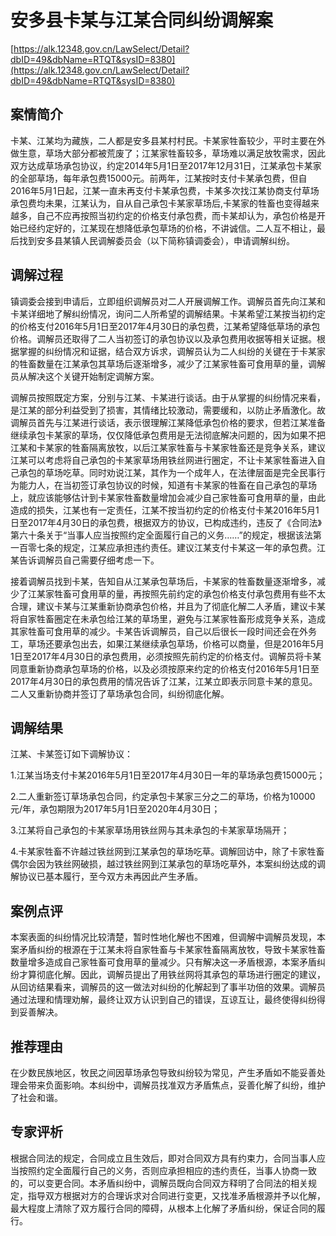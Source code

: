 # 安多县卡某与江某合同纠纷调解案 

[https://alk.12348.gov.cn/LawSelect/Detail?dbID=49&dbName=RTQT&sysID=8380](https://alk.12348.gov.cn/LawSelect/Detail?dbID=49&dbName=RTQT&sysID=8380) 


## 案情简介 

卡某、江某均为藏族，二人都是安多县某村村民。卡某家牲畜较少，平时主要在外做生意，草场大部分都被荒废了；江某家牲畜较多，草场难以满足放牧需求，因此双方达成草场承包协议，约定2014年5月1日至2017年12月31日，江某承包卡某家的全部草场，每年承包费15000元。前两年，江某按时支付卡某承包费，但自2016年5月1日起，江某一直未再支付卡某承包费，卡某多次找江某协商支付草场承包费均未果，江某认为，自从自己承包卡某家草场后,卡某家的牲畜也变得越来越多，自己不应再按照当初约定的价格支付承包费，而卡某却认为，承包价格是开始已经约定好的，江某现在想降低承包草场的价格，不讲诚信。二人互不相让，最后找到安多县某镇人民调解委员会（以下简称镇调委会），申请调解纠纷。 

## 调解过程 

镇调委会接到申请后，立即组织调解员对二人开展调解工作。调解员首先向江某和卡某详细地了解纠纷情况，询问二人所希望的调解结果。卡某希望江某按当初约定的价格支付2016年5月1日至2017年4月30日的承包费，江某希望降低草场的承包价格。调解员还取得了二人当初签订的承包协议以及承包费用收据等相关证据。根据掌握的纠纷情况和证据，结合双方诉求，调解员认为二人纠纷的关键在于卡某家的牲畜数量在江某承包其草场后逐渐增多，减少了江某家牲畜可食用草的量，调解员从解决这个关键开始制定调解方案。 
 
调解员按照既定方案，分别与江某、卡某进行谈话。由于从掌握的纠纷情况来看，是江某的部分利益受到了损害，其情绪比较激动，需要缓和，以防止矛盾激化。故调解员首先与江某进行谈话，表示很理解江某降低承包价格的要求，但若江某准备继续承包卡某家的草场，仅仅降低承包费用是无法彻底解决问题的，因为如果不把江某和卡某家的牲畜隔离放牧，以后江某家牲畜与卡某家牲畜还是竞争关系，建议江某可以考虑将自己承包的卡某家草场用铁丝网进行圈定，不让卡某家牲畜进入自己承包的草场吃草。同时劝说江某，其作为一个成年人，在法律层面是完全民事行为能力人，在当初签订承包协议的时候，知道有卡某家的牲畜在自己承包的草场上，就应该能够估计到卡某家牲畜数量增加会减少自己家牲畜可食用草的量，由此造成的损失，江某也有一定责任，江某不按当初约定的价格支付卡某2016年5月1日至2017年4月30日的承包费，根据双方的协议，已构成违约，违反了《合同法》第六十条关于“当事人应当按照约定全面履行自己的义务……”的规定，根据该法第一百零七条的规定，江某应承担违约责任。建议江某支付卡某这一年的承包费。江某告诉调解员自己需要仔细考虑一下。 
 
接着调解员找到卡某，告知自从江某承包草场后，卡某家的牲畜数量逐渐增多，减少了江某家牲畜可食用草的量，再按照先前约定的承包价格支付承包费用有些不太合理，建议卡某与江某重新协商承包价格，并且为了彻底化解二人矛盾，建议卡某将自家牲畜圈定在未承包给江某的草场里，避免与江某家牲畜形成竞争关系，造成其家牲畜可食用草的减少。卡某告诉调解员，自己以后很长一段时间还会在外务工，草场还要承包出去，如果江某继续承包草场，价格可以商量，但是2016年5月1日至2017年4月30日的承包费用，必须按照先前约定的价格支付。调解员将卡某同意重新协商承包草场的价格，以及必须按原来约定的价格支付2016年5月1日至2017年4月30日的承包费用的情况告诉了江某，江某立即表示同意卡某的意见。二人又重新协商并签订了草场承包合同，纠纷彻底化解。 

## 调解结果 

江某、卡某签订如下调解协议： 
 
1.江某当场支付卡某2016年5月1日至2017年4月30日一年的草场承包费15000元； 
 
2.二人重新签订草场承包合同，约定承包卡某家三分之二的草场，价格为10000元/年，承包期限为2017年5月1日至2020年4月30日； 
 
3.江某将自己承包的卡某家草场用铁丝网与其未承包的卡某家草场隔开； 
 
4.卡某家牲畜不许越过铁丝网到江某承包的草场吃草。调解回访中，除了卡家牲畜偶尔会因为铁丝网破损，越过铁丝网到江某承包的草场吃草外，本案纠纷达成的调解协议已基本履行，至今双方未再因此产生矛盾。 

## 案例点评 

本案表面的纠纷情况比较清楚，暂时性地化解也不困难，但调解中调解员发现，本案矛盾纠纷的根源在于江某未将自家牲畜与卡某家牲畜隔离放牧，导致卡某家牲畜数量增多造成自己家牲畜可食用草的量减少。只有解决这一矛盾根源，本案矛盾纠纷才算彻底化解。因此，调解员提出了用铁丝网将其承包的草场进行圈定的建议，从回访结果看来，调解员的这一做法对纠纷的化解起到了事半功倍的效果。调解员通过法理和情理劝解，最终让双方认识到自己的错误，互谅互让，最终使得纠纷得到妥善解决。 

## 推荐理由 

在少数民族地区，牧民之间因草场承包导致纠纷较为常见，产生矛盾如不能妥善处理会带来负面影响。本纠纷中，调解员找准双方矛盾焦点，妥善化解了纠纷，维护了社会和谐。 

## 专家评析 

根据合同法的规定，合同成立且生效后，即对合同双方具有约束力，合同当事人应当按照约定全面履行自己的义务，否则应承担相应的违约责任，当事人协商一致的，可以变更合同。本矛盾纠纷中，调解员既向合同双方释明了合同法的相关规定，指导双方根据对方的合理诉求对合同进行变更，又找准矛盾根源并予以化解，最大程度上清除了双方履行合同的障碍，从根本上化解了矛盾纠纷，保证合同的履行。 
